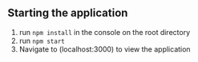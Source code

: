 ## Starting the application
1. run `npm install` in the console on the root directory
2. run `npm start`
3. Navigate to (localhost:3000) to view the application 